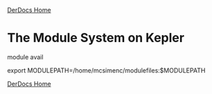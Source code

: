 [DerDocs Home](https://github.com/mcsimenc/DerLab/blob/master/DerDocsHome.md)

# The Module System on Kepler

module avail

export MODULEPATH=/home/mcsimenc/modulefiles:$MODULEPATH

[DerDocs Home](https://github.com/mcsimenc/DerLab/blob/master/README.md)
